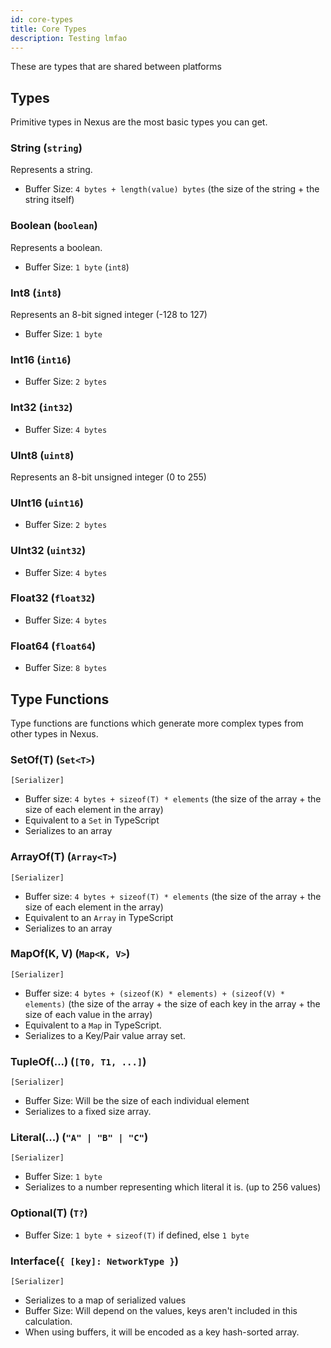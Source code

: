 ```yaml
---
id: core-types
title: Core Types
description: Testing lmfao
---
```


These are types that are shared between platforms

## Types
Primitive types in Nexus are the most basic types you can get.

### String (`string`)
Represents a string.

- Buffer Size: `4 bytes + length(value) bytes` (the size of the string + the string itself)

### Boolean (`boolean`)
Represents a boolean.

- Buffer Size: `1 byte` (`int8`)

### Int8 (`int8`)
Represents an 8-bit signed integer (-128 to 127)

- Buffer Size: `1 byte`

### Int16 (`int16`)

- Buffer Size: `2 bytes`

### Int32 (`int32`)
- Buffer Size: `4 bytes`

### UInt8 (`uint8`)
Represents an 8-bit unsigned integer (0 to 255)

### UInt16 (`uint16`)
- Buffer Size: `2 bytes`

### UInt32 (`uint32`)
- Buffer Size: `4 bytes`

### Float32 (`float32`)
- Buffer Size: `4 bytes`

### Float64 (`float64`)
- Buffer Size: `8 bytes`

## Type Functions
Type functions are functions which generate more complex types from other types in Nexus.

### SetOf(T) (`Set<T>`)
`[Serializer]`

- Buffer size: `4 bytes + sizeof(T) * elements` (the size of the array + the size of each element in the array)
- Equivalent to a `Set` in TypeScript
- Serializes to an array

### ArrayOf(T) (`Array<T>`)
`[Serializer]`

- Buffer size: `4 bytes + sizeof(T) * elements` (the size of the array + the size of each element in the array)
- Equivalent to an `Array` in TypeScript
- Serializes to an array

### MapOf(K, V) (`Map<K, V>`)
`[Serializer]`

- Buffer size: `4 bytes + (sizeof(K) * elements) + (sizeof(V) * elements)` (the size of the array + the size of each key in the array + the size of each value in the array)
- Equivalent to a `Map` in TypeScript. 
- Serializes to a Key/Pair value array set.

### TupleOf(...) (`[T0, T1, ...]`)
`[Serializer]`

- Buffer Size: Will be the size of each individual element
- Serializes to a fixed size array.

### Literal(...) (`"A" | "B" | "C"`)
`[Serializer]`

- Buffer Size: `1 byte`
- Serializes to a number representing which literal it is. (up to 256 values)

### Optional(T) (`T?`)

- Buffer Size: `1 byte + sizeof(T)` if defined, else `1 byte`

### Interface(`{ [key]: NetworkType }`)
`[Serializer]`

- Serializes to a map of serialized values
- Buffer Size: Will depend on the values, keys aren't included in this calculation.
- When using buffers, it will be encoded as a key hash-sorted array.